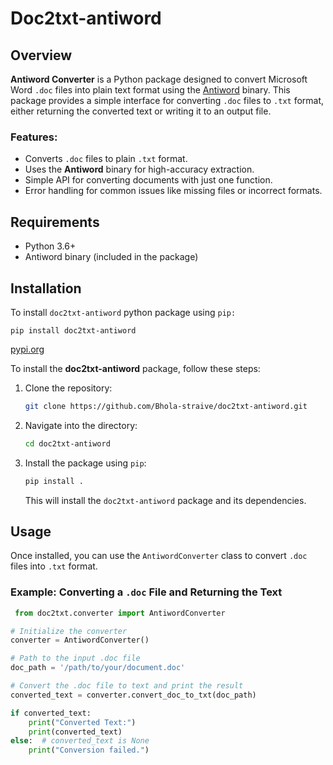 # Doc2txt-antiword

## Overview

**Antiword Converter** is a Python package designed to convert Microsoft Word `.doc` files into plain text format using the [Antiword](https://www.softpedia.com/get/Office-tools/Other-Office-Tools/Antiword.shtml) binary. This package provides a simple interface for converting `.doc` files to `.txt` format, either returning the converted text or writing it to an output file.

### Features:

- Converts `.doc` files to plain `.txt` format.
- Uses the **Antiword** binary for high-accuracy extraction.
- Simple API for converting documents with just one function.
- Error handling for common issues like missing files or incorrect formats.

## Requirements

- Python 3.6+
- Antiword binary (included in the package)

## Installation

To install `doc2txt-antiword` python package using `pip:`

`pip install doc2txt-antiword`

[pypi.org](https://pypi.org/project/doc2txt-antiword/ "https://pypi.org/project/doc2txt-antiword/")

To install the **doc2txt-antiword** package, follow these steps:

1. Clone the repository:

   ```bash
   git clone https://github.com/Bhola-straive/doc2txt-antiword.git
   ```
2. Navigate into the directory:

   ```bash
   cd doc2txt-antiword
   ```
3. Install the package using `pip`:

   ```bash
   pip install .
   ```

   This will install the `doc2txt-antiword` package and its dependencies.

## Usage

Once installed, you can use the `AntiwordConverter` class to convert `.doc` files into `.txt` format.

### Example: Converting a `.doc` File and Returning the Text

```python
 from doc2txt.converter import AntiwordConverter

# Initialize the converter
converter = AntiwordConverter()

# Path to the input .doc file
doc_path = '/path/to/your/document.doc'

# Convert the .doc file to text and print the result
converted_text = converter.convert_doc_to_txt(doc_path)

if converted_text:
    print("Converted Text:")
    print(converted_text)
else:  # converted_text is None
    print("Conversion failed.")
```
